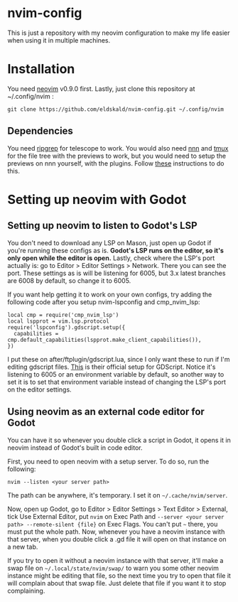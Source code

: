 # nvim-config

This is just a repository with my neovim configuration to make my life easier when using it in multiple machines.

# Installation

You need [neovim](https://github.com/neovim/neovim) v0.9.0 first. Lastly, just clone this repository at ~/.config/nvim :

```
git clone https://github.com/eldskald/nvim-config.git ~/.config/nvim
```

## Dependencies

You need [ripgrep](https://github.com/BurntSushi/ripgrep) for telescope to work. You would also need [nnn](https://github.com/jarun/nnn) and [tmux](https://github.com/tmux/tmux) for the file tree with the previews to work, but you would need to setup the previews on nnn yourself, with the plugins. Follow [these](https://github.com/jarun/nnn/tree/master/plugins#installation) instructions to do this.

# Setting up neovim with Godot

## Setting up neovim to listen to Godot's LSP

You don't need to download any LSP on Mason, just open up Godot if you're running these configs as is. __Godot's LSP runs on the editor, so it's only open while the editor is open.__ Lastly, check where the LSP's port actually is: go to Editor > Editor Settings > Network. There you can see the port. These settings as is will be listening for 6005, but 3.x latest branches are 6008 by default, so change it to 6005.

If you want help getting it to work on your own configs, try adding the following code after you setup nvim-lspconfig and cmp_nvim_lsp:

```
local cmp = require('cmp_nvim_lsp')
local lspprot = vim.lsp.protocol
require('lspconfig').gdscript.setup({
  capabilities = cmp.default_capabilities(lspprot.make_client_capabilities()),
})
```

I put these on after/ftplugin/gdscript.lua, since I only want these to run if I'm editing gdscript files. [This](https://github.com/neovim/nvim-lspconfig/blob/master/lua/lspconfig/server_configurations/gdscript.lua) is their official setup for GDScript. Notice it's listening to 6005 or an environment variable by default, so another way to set it is to set that environment variable instead of changing the LSP's port on the editor settings.

## Using neovim as an external code editor for Godot

You can have it so whenever you double click a script in Godot, it opens it in neovim instead of Godot's built in code editor.

First, you need to open neovim with a setup server. To do so, run the following:

```
nvim --listen <your server path>
```

The path can be anywhere, it's temporary. I set it on `~/.cache/nvim/server`.

Now, open up Godot, go to Editor > Editor Settings > Text Editor > External, tick Use External Editor, put `nvim` on Exec Path and `--server <your server path> --remote-silent {file}` on Exec Flags. You can't put `~` there, you must put the whole path. Now, whenever you have a neovim instance with that server, when you double click a .gd file it will open on that instance on a new tab.

If you try to open it without a neovim instance with that server, it'll make a swap file on `~/.local/state/nvim/swap/` to warn you some other neovim instance might be editing that file, so the next time you try to open that file it will complain about that swap file. Just delete that file if you want it to stop complaining.

